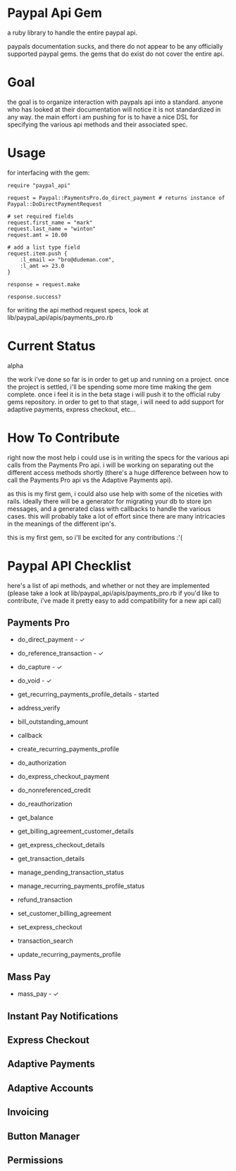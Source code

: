 # Paypal Api Gem

a ruby library to handle the entire paypal api.

paypals documentation sucks, and there do not appear to be any officially supported paypal gems.
the gems that do exist do not cover the entire api.

# Goal

the goal is to organize interaction with paypals api into a standard. anyone who has looked at their documentation will notice
it is not standardized in any way. the main effort i am pushing for is to have a nice DSL for specifying the various api
methods and their associated spec.

# Usage

for interfacing with the gem:

	require "paypal_api"

	request = Paypal::PaymentsPro.do_direct_payment # returns instance of Paypal::DoDirectPaymentRequest

	# set required fields
	request.first_name = "mark"
	request.last_name = "winton"
	request.amt = 10.00

	# add a list type field
	request.item.push {
		:l_email => "bro@dudeman.com",
		:l_amt => 23.0
	}

	response = request.make

	response.success?

for writing the api method request specs, look at lib/paypal_api/apis/payments_pro.rb

# Current Status

alpha

the work i've done so far is in order to get up and running on a project. once the project is settled, i'll be spending
some more time making the gem complete. once i feel it is in the beta stage i will push it to the official ruby gems
repository. in order to get to that stage, i will need to add support for adaptive payments, express checkout, etc...

# How To Contribute

right now the most help i could use is in writing the specs for the various api calls from the Payments Pro api. i will be working on
separating out the different access methods shortly (there's a huge difference between how to call the Payments Pro api vs the Adaptive Payments api).

as this is my first gem, i could also use help with some of the niceties with rails. ideally there will be a generator for migrating your db
to store ipn messages, and a generated class with callbacks to handle the various cases. this will probably take a lot of effort since there
are many intricacies in the meanings of the different ipn's.

this is my first gem, so i'll be excited for any contributions :'(

# Paypal API Checklist

here's a list of api methods, and whether or not they are implemented (please take a look at lib/paypal_api/apis/payments_pro.rb if you'd
like to contribute, i've made it pretty easy to add compatibility for a new api call)

## Payments Pro

* do_direct_payment - &#10003;

* do_reference_transaction - &#10003;

* do_capture - &#10003;

* do_void - &#10003;

* get_recurring_payments_profile_details - started

* address_verify

* bill_outstanding_amount

* callback

* create_recurring_payments_profile

* do_authorization

* do_express_checkout_payment

* do_nonreferenced_credit

* do_reauthorization

* get_balance

* get_billing_agreement_customer_details

* get_express_checkout_details

* get_transaction_details

* manage_pending_transaction_status

* manage_recurring_payments_profile_status

* refund_transaction

* set_customer_billing_agreement

* set_express_checkout

* transaction_search

* update_recurring_payments_profile

## Mass Pay

* mass_pay - &#10003;

## Instant Pay Notifications

## Express Checkout

## Adaptive Payments

## Adaptive Accounts

## Invoicing

## Button Manager

## Permissions
